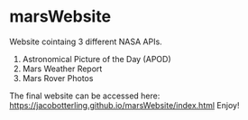 # marsWebsite
Website cointaing 3 different NASA APIs. 
1. Astronomical Picture of the Day (APOD)
2. Mars Weather Report
3. Mars Rover Photos

The final website can be accessed here: https://jacobotterling.github.io/marsWebsite/index.html
Enjoy!
